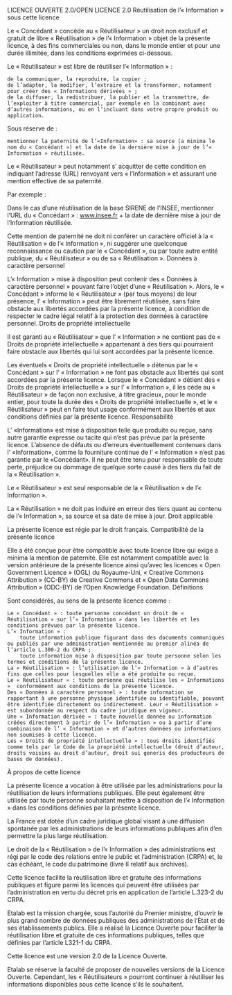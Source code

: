LICENCE OUVERTE 2.0/OPEN LICENCE 2.0
Réutilisation de l’« Information » sous cette licence

Le « Concédant » concède au « Réutilisateur » un droit non exclusif et gratuit de libre « Réutilisation » de l’« Information » objet de la présente licence, à des fins commerciales ou non, dans le monde entier et pour une durée illimitée, dans les conditions exprimées ci-dessous.

Le « Réutilisateur » est libre de réutiliser l’« Information » :

    de la communiquer, la reproduire, la copier ;
    de l’adapter, la modifier, l’extraire et la transformer, notamment pour créer des « Informations dérivées » ;
    de la diffuser, la redistribuer, la publier et la transmettre, de l’exploiter à titre commercial, par exemple en la combinant avec d’autres informations, ou en l’incluant dans votre propre produit ou application.

Sous réserve de :

    mentionner la paternité de l’«Information» : sa source (a minima le nom du « Concédant ») et la date de la dernière mise à jour de l’« Information » réutilisée.

Le « Réutilisateur » peut notamment s’ acquitter de cette condition en indiquant l’adresse (URL) renvoyant vers « l’Information » et assurant une mention effective de sa paternité.

Par exemple :

Dans le cas d’une réutilisation de la base SIRENE de l’INSEE, mentionner l’URL du « Concédant » : www.insee.fr + la date de dernière mise à jour de l’Information réutilisée.

Cette mention de paternité ne doit ni conférer un caractère officiel à la « Réutilisation » de l’« Information », ni suggérer une quelconque reconnaissance ou caution par le « Concédant », ou par toute autre entité publique, du « Réutilisateur » ou de sa « Réutilisation ».
Données à caractère personnel

L’« Information » mise à disposition peut contenir des « Données à caractère personnel » pouvant faire l’objet d’une « Réutilisation ». Alors, le « Concédant » informe le « Réutilisateur » (par tous moyens) de leur présence, l’ « Information » peut être librement réutilisée, sans faire obstacle aux libertés accordées par la présente licence, à condition de respecter le cadre légal relatif à la protection des données à caractère personnel.
Droits de propriété intellectuelle

Il est garanti au « Réutilisateur » que l’ « Information » ne contient pas de « Droits de propriété intellectuelle » appartenant à des tiers qui pourraient faire obstacle aux libertés qui lui sont accordées par la présente licence.

Les éventuels « Droits de propriété intellectuelle » détenus par le « Concédant » sur l’ « Information » ne font pas obstacle aux libertés qui sont accordées par la présente licence. Lorsque le « Concédant » détient des « Droits de propriété intellectuelle » » sur l’ « Information », il les cède au « Réutilisateur » de façon non exclusive, à titre gracieux, pour le monde entier, pour toute la durée des « Droits de propriété intellectuelle », et le « Réutilisateur » peut en faire tout usage conformément aux libertés et aux conditions définies par la présente licence.
Responsabilité

L’ «Information» est mise à disposition telle que produite ou reçue, sans autre garantie expresse ou tacite qui n’est pas prévue par la présente licence. L’absence de défauts ou d’erreurs éventuellement contenues dans l’ «Information», comme la fourniture continue de l’ « Information » n’est pas garantie par le «Concédant». Il ne peut être tenu pour responsable de toute perte, préjudice ou dommage de quelque sorte causé à des tiers du fait de la « Réutilisation ».

Le « Réutilisateur » est seul responsable de la « Réutilisation » de l’« Information ».

La « Réutilisation » ne doit pas induire en erreur des tiers quant au contenu de l’« Information », sa source et sa date de mise à jour.
Droit applicable

La présente licence est régie par le droit français.
Compatibilité de la présente licence

Elle a été conçue pour être compatible avec toute licence libre qui exige a minima la mention de paternité. Elle est notamment compatible avec la version antérieure de la présente licence ainsi qu’avec les licences « Open Government Licence » (OGL) du Royaume-Uni, « Creative Commons Attribution » (CC-BY) de Creative Commons et « Open Data Commons Attribution » (ODC-BY) de l’Open Knowledge Foundation.
Définitions

Sont considérés, au sens de la présente licence comme :

    Le « Concédant » : toute personne concédant un droit de « Réutilisation » sur l’« Information » dans les libertés et les conditions prévues par la présente licence.
    L’« Information » :
        toute information publique figurant dans des documents communiqués ou publiés par une administration mentionnée au premier alinéa de l’article L.300-2 du CRPA ;
        toute information mise à disposition par toute personne selon les termes et conditions de la présente licence.
    La « Réutilisation » : l’utilisation de l’« Information » à d’autres fins que celles pour lesquelles elle a été produite ou reçue.
    Le « Réutilisateur » : toute personne qui réutilise les « Informations »  conformément aux conditions de la présente licence.
    Des « Données à caractère personnel » : toute information se rapportant à une personne physique identifiée ou identifiable, pouvant être identifiée directement ou indirectement. Leur « Réutilisation » est subordonnée au respect du cadre juridique en vigueur.
    Une « Information dérivée » : toute nouvelle donnée ou information créées directement à partir de l’« Information » ou à partir d’une combinaison de l’ « Information » et d’autres données ou informations non soumises à cette licence.
    Les « Droits de propriété intellectuelle » : tous droits identifiés comme tels par le Code de la propriété intellectuelle (droit d’auteur, droits voisins au droit d’auteur, droit sui generis des producteurs de bases de données).

À propos de cette licence

La présente licence a vocation à être utilisée par les administrations pour la réutilisation de leurs informations publiques. Elle peut également être utilisée par toute personne souhaitant mettre à disposition de l’« Information » dans les conditions définies par la présente licence.

La France est dotée d’un cadre juridique global visant à une diffusion spontanée par les administrations de leurs informations publiques afin d’en permettre la plus large réutilisation.

Le droit de la « Réutilisation » de l’« Information » des administrations est régi par le code des relations entre le public et l’administration (CRPA) et, le cas échéant, le code du patrimoine (livre II relatif aux archives).

Cette licence facilite la réutilisation libre et gratuite des informations publiques et figure parmi les licences qui peuvent être utilisées par l’administration en vertu du décret pris en application de l’article L.323-2 du CRPA.

Etalab est la mission chargée, sous l’autorité du Premier ministre, d’ouvrir le plus grand nombre de données publiques des administrations de l’État et de ses établissements publics. Elle a réalisé la Licence Ouverte pour faciliter la réutilisation libre et gratuite de ces informations publiques, telles que définies par l’article L321-1 du CRPA.

Cette licence est une version 2.0 de la Licence Ouverte.

Etalab se réserve la faculté de proposer de nouvelles versions de la Licence Ouverte. Cependant, les « Réutilisateurs » pourront continuer à réutiliser les informations disponibles sous cette licence s’ils le souhaitent.
